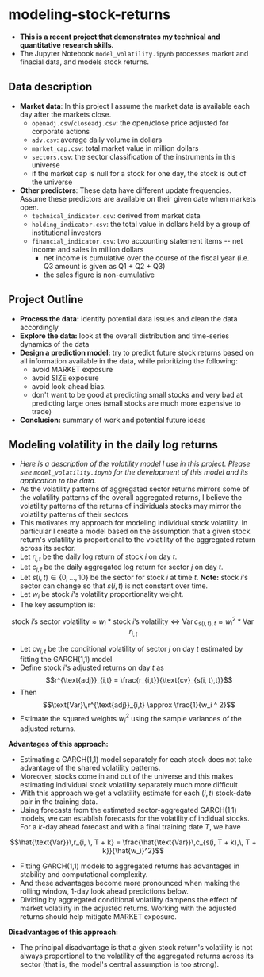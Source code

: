 # modeling-stock-returns

- **This is a recent project that demonstrates my technical and quantitative research skills.**
- The Jupyter Notebook `model_volatility.ipynb` processes market and finacial data, and models stock returns.

## Data description

- **Market data**: In this project I assume the market data is available each day after the markets close. 
    - `openadj.csv`/`closeadj.csv`: the open/close price adjusted for corporate actions
    - `adv.csv`: average daily volume in dollars 
    - `market_cap.csv`: total market value in million dollars
    - `sectors.csv`: the sector classification of the instruments in this universe
    - if the market cap is null for a stock for one day, the stock is out of the universe
- **Other predictors**: These data have different update frequencies. Assume these predictors are available on their given date when markets open. 
    - `technical_indicator.csv`: derived from market data
    - `holding_indicator.csv`: the total value in dollars held by a group of institutional investors
    - `financial_indicator.csv`: two accounting statement items -- net income and sales in million dollars 
         - net income is cumulative over the course of the fiscal year (i.e. Q3 amount is given as Q1 + Q2 + Q3)
         - the sales figure is non-cumulative
         
         
## Project Outline
- **Process the data:** identify potential data issues and clean the data accordingly 
- **Explore the data:** look at the overall distribution and time-series dynamics of the data
- **Design a prediction model:** try to predict future stock returns based on all information available in the data, while prioritizing the following: 
   - avoid MARKET exposure
   - avoid SIZE exposure
   - avoid look-ahead bias.
   - don't want to be good at predicting small stocks and very bad at predicting large ones (small stocks are much more expensive to trade)
- **Conclusion:** summary of work and potential future ideas

## Modeling volatility in the daily log returns
- *Here is a description of the volatility model I use in this project. Please see `model_volatility.ipynb` for the development of this model and its application to the data.*
- As the volatility patterns of aggregated sector returns mirrors some of the volatility patterns of the overall aggregated returns, I believe the volatility patterns of the returns of individuals stocks may mirror the volatility patterns of their sectors
- This motivates my approach for modeling individual stock volatility. In particular I create a model based on the assumption that a given stock return's volatility is proportional to the volatility of the aggregated return across its sector.
- Let $r_{i,t}$ be the daily log return of stock $i$ on day $t$.
- Let $c_{j,t}$ be the daily aggregated log return for sector $j$ on day $t$.
- Let $s(i, t) \in \{0,...,10\}$ be the sector for stock $i$ at time $t$. **Note:** stock $i$'s sector can change so that $s(i, t)$ is not constant over time.
- Let $w_i$ be stock $i$'s volatility proportionality weight.
- The key assumption is:


$$ \text{stock $i$'s sector volatility} \approx w_i * \text{stock $i$'s volatility}\,\, \Longleftrightarrow\,\, \text{Var}\,c_{s(i,t),\, t} \approx w_i^2 * \text{Var}\,r_{i, t}$$


- Let $\text{cv}_{j,t}$ be the conditional volatility of sector $j$ on day $t$ estimated by fitting the GARCH(1,1) model
- Define stock $i$'s adjusted returns on day $t$ as 
$$r^{\text{adj}}_{i,t} = \frac{r_{i,t}}{\text{cv}_{s(i, t),t}}$$
- Then
$$\text{Var}\,r^{\text{adj}}_{i,t} \approx \frac{1}{w_i ^ 2}$$
- Estimate the squared weights $w_i^2$ using the sample variances of the adjusted returns.

**Advantages of this approach:**
- Estimating a GARCH(1,1) model separately for each stock does not take advantage of the shared volatility patterns.
- Moreover, stocks come in and out of the universe and this makes estimating individual stock volatility separately much more difficult
- With this approach we get a volatility estimate for each $(i,t)$ stock-date pair in the training data.
- Using forecasts from the estimated sector-aggregated GARCH(1,1) models, we can establish forecasts for the volatility of indidual stocks. For a $k$-day ahead forecast and with a final training date $T$, we have

$$\hat{\text{Var}}\,r_{i, \, T + k} = \frac{\hat{\text{Var}}\,c_{s(i, T + k),\, T + k}}{\hat{w_i}^2}$$

- Fitting GARCH(1,1) models to aggregated returns has advantages in stability and computational complexity.
- And these advantages become more pronounced when making the rolling window, 1-day look ahead predictions below.
- Dividing by aggregated conditional volatility dampens the effect of market volatility in the adjusted returns.  Working with the adjusted returns should help mitigate MARKET exposure.

**Disadvantages of this approach:**
- The principal disadvantage is that a given stock return's volatility is not always proportional to the volatility of the aggregated returns across its sector (that is, the model's central assumption is too strong).

